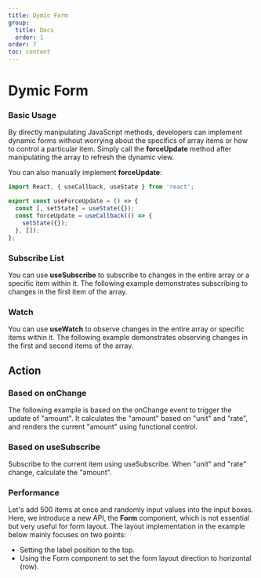 ```yaml
---
title: Dymic Form
group:
  title: Docs
  order: 1
order: 7
toc: content
---
```


# Dymic Form

### <Mdh version="">Basic Usage</Mdh>

By directly manipulating JavaScript methods, developers can implement dynamic forms without worrying about the specifics of array items or how to control a particular item. Simply call the **forceUpdate** method after manipulating the array to refresh the dynamic view.

<code src="../demos/dymic/_basic.tsx"></code>

You can also manually implement **forceUpdate**:

```jsx | pure
import React, { useCallback, useState } from 'react';

export const useForceUpdate = () => {
  const [, setState] = useState({});
  const forceUpdate = useCallback(() => {
    setState({});
  }, []);
};
```

### <Mdh version="">Subscribe List</Mdh>

You can use **useSubscribe** to subscribe to changes in the entire array or a specific item within it. The following example demonstrates subscribing to changes in the first item of the array.

<code src="../demos/dymic/_subscribe.tsx"></code>

### <Mdh version="">Watch</Mdh>

You can use **useWatch** to observe changes in the entire array or specific items within it. The following example demonstrates observing changes in the first and second items of the array.

<code src="../demos/dymic/_watch.tsx"></code>

## Action

### <Mdh version="">Based on onChange</Mdh>

The following example is based on the onChange event to trigger the update of "amount". It calculates the "amount" based on "unit" and "rate", and renders the current "amount" using functional control.

<code src="../demos/dymic/_operate.tsx"></code>

### <Mdh version="">Based on useSubscribe</Mdh>

Subscribe to the current item using useSubscribe. When "unit" and "rate" change, calculate the "amount".

<code src="../demos/dymic/_operate_useSubscribe.tsx"></code>

### <Mdh version="">Performance</Mdh>

Let's add 500 items at once and randomly input values into the input boxes. Here, we introduce a new API, the **Form** component, which is not essential but very useful for form layout. The layout implementation in the example below mainly focuses on two points:

- Setting the label position to the top.
- Using the Form component to set the form layout direction to horizontal (row).

<code src="../demos/dymic/_performance_test.tsx"></code>

